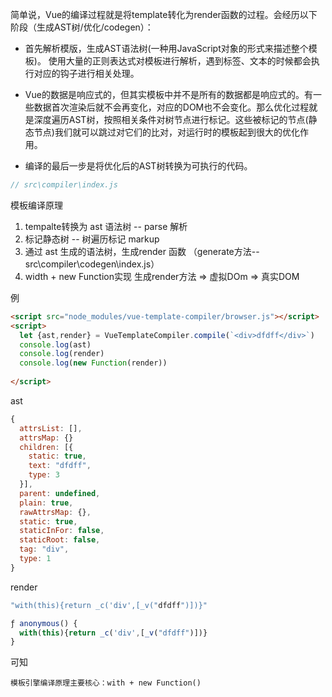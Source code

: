 简单说，Vue的编译过程就是将template转化为render函数的过程。会经历以下阶段（生成AST树/优化/codegen）：
* 首先解析模版，生成AST语法树(一种用JavaScript对象的形式来描述整个模板)。 使用大量的正则表达式对模板进行解析，遇到标签、文本的时候都会执行对应的钩子进行相关处理。

* Vue的数据是响应式的，但其实模板中并不是所有的数据都是响应式的。有一些数据首次渲染后就不会再变化，对应的DOM也不会变化。那么优化过程就是深度遍历AST树，按照相关条件对树节点进行标记。这些被标记的节点(静态节点)我们就可以跳过对它们的比对，对运行时的模板起到很大的优化作用。

* 编译的最后一步是将优化后的AST树转换为可执行的代码。

```js
// src\compiler\index.js

```

模板编译原理
1. tempalte转换为 ast 语法树 -- parse 解析
2. 标记静态树 -- 树遍历标记 markup
3. 通过 ast 生成的语法树，生成render 函数 （generate方法--src\compiler\codegen\index.js）
4. width + new Function实现 生成render方法 => 虚拟DOm => 真实DOM

例
```html
<script src="node_modules/vue-template-compiler/browser.js"></script>
<script>
  let {ast,render} = VueTemplateCompiler.compile(`<div>dfdff</div>`)
  console.log(ast)
  console.log(render)
  console.log(new Function(render))
  
</script>
```

ast
```js
{
  attrsList: [],
  attrsMap: {}
  children: [{
    static: true,
    text: "dfdff",
    type: 3
  }],
  parent: undefined,
  plain: true,
  rawAttrsMap: {},
  static: true,
  staticInFor: false,
  staticRoot: false,
  tag: "div",
  type: 1
}
```

render
```js
"with(this){return _c('div',[_v("dfdff")])}"

ƒ anonymous() {
  with(this){return _c('div',[_v("dfdff")])}
}
```
可知

`模板引擎编译原理主要核心：with + new Function()`

